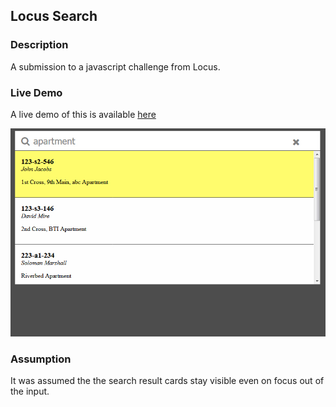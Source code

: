 ## Locus Search

### Description

A submission to a javascript challenge from Locus.

### Live Demo

A live demo of this is available [here](http://parthipan.co.in/locus-test/)

<p align="center">
  <img src="screenshots/withResults.jpg" alt="screenshot">
</p>

### Assumption

It was assumed the the search result cards stay visible even on focus out of the input.
